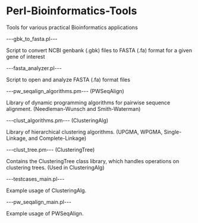 # Perl-Bioinformatics-Tools
Tools for various practical Bioinformatics applications

---gbk_to_fasta.pl---

  Script to convert NCBI genbank (.gbk) files to FASTA (.fa) format for a given gene of interest

---fasta_analyzer.pl---

  Script to open and analyze FASTA (.fa) format files

---pw_seqalign_algorithms.pm--- (PWSeqAlign)

  Library of dynamic programming algorithms for pairwise sequence alignment.
  (Needleman-Wunsch and Smith-Waterman)

---clust_algorithms.pm--- (ClusteringAlg)

  Library of hierarchical clustering algorithms.
  (UPGMA, WPGMA, Single-Linkage, and Complete-Linkage)

---clust_tree.pm--- (ClusteringTree)

  Contains the ClusteringTree class library, which handles operations on clustering trees. (Used in ClusteringAlg)

---testcases_main.pl---

  Example usage of ClusteringAlg.

---pw_seqalign_main.pl---

  Example usage of PWSeqAlign.

